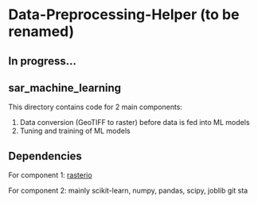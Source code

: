 # Data-Preprocessing-Helper (to be renamed)

## In progress...

## sar_machine_learning
This directory contains code for 2 main components:
1. Data conversion (GeoTIFF to raster) before data is fed into ML models
2. Tuning and training of ML models

## Dependencies
For component 1: [rasterio](https://rasterio.readthedocs.io/en/stable/)

For component 2: mainly scikit-learn, numpy, pandas, scipy, joblib
git sta
